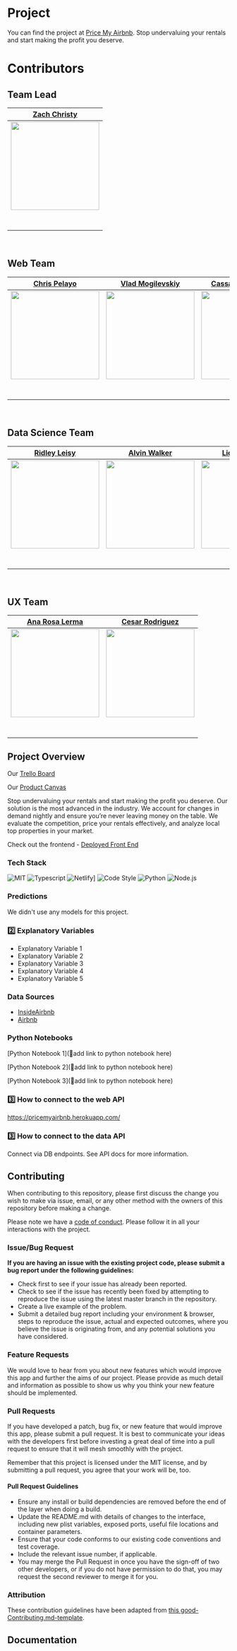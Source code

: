 
# Project

You can find the project at [Price My Airbnb](http://pricemyairbnb.com/).
Stop undervaluing your rentals and start making the profit you deserve.

# Contributors

<h2>Team Lead</h2>
<center>

|[Zach Christy](https://github.com/zchristy)|
|:---:|
|[<img src="https://github.com/Lambda-School-Labs/airbnb-unit-price-analysis-fe/blob/master/airbnb-fe/src/img/Zach.png" width = "200" />](https://github.com/zchristy)|
|[<img src="https://github.com/favicon.ico" width="15"> ](https://github.com/zchristy)|
|[<img src="https://static.licdn.com/sc/h/al2o9zrvru7aqj8e1x2rzsrca" width="15"> ](https://www.linkedin.com/in/zach-christy/)|
</center>

<br>

<h2>Web Team</h2>

|[Chris Pelayo](https://github.com/onetrckchris)|[Vlad Mogilevskiy](https://github.com/vladmog)|[Cassandra Springer](https://github.com/springercass)|
|:---:|:---:|:---:|
|[<img src="https://github.com/Lambda-School-Labs/airbnb-unit-price-analysis-fe/blob/master/airbnb-fe/src/img/Chris.png" width = "200" />](https://github.com/onetrckchris)|[<img src="https://github.com/Lambda-School-Labs/airbnb-unit-price-analysis-fe/blob/master/airbnb-fe/src/img/Vlad.png" width = "200" />](https://github.com/vladmog)|[<img src="https://github.com/Lambda-School-Labs/airbnb-unit-price-analysis-fe/blob/master/airbnb-fe/src/img/Cassandra.png" width = "200" />](https://github.com/springercass)|
|[<img src="https://github.com/favicon.ico" width="15"> ](https://github.com/onetrckchris)|[<img src="https://github.com/favicon.ico" width="15"> ](https://github.com/vladmog)|[<img src="https://github.com/favicon.ico" width="15"> ](https://github.com/springercass)|
|[<img src="https://static.licdn.com/sc/h/al2o9zrvru7aqj8e1x2rzsrca" width="15"> ](https://www.linkedin.com/) |[<img src="https://static.licdn.com/sc/h/al2o9zrvru7aqj8e1x2rzsrca" width="15"> ](https://www.linkedin.com/) |[<img src="https://static.licdn.com/sc/h/al2o9zrvru7aqj8e1x2rzsrca" width="15"> ](https://www.linkedin.com/) |

<br>
<h2>Data Science Team</h2>

|[Ridley Leisy](https://github.com/RidleyLeisy)|[Alvin Walker](https://github.com/alvinwalker314)|[Lionel Kamga](https://github.com/Granero0011)|
|:---:|:---:|:---:|
|[<img src="https://github.com/Lambda-School-Labs/airbnb-unit-price-analysis-fe/blob/master/airbnb-fe/src/img/Ridley.png" width = "200" />](https://github.com/RidleyLeisy)|[<img src="https://github.com/Lambda-School-Labs/airbnb-unit-price-analysis-fe/blob/master/airbnb-fe/src/img/Vector.png" width = "200" />](https://github.com/alvinwalker314)|[<img src="https://github.com/Lambda-School-Labs/airbnb-unit-price-analysis-fe/blob/master/airbnb-fe/src/img/Lionel.png" width = "200" />](https://github.com/Granero0011)|
|[<img src="https://github.com/favicon.ico" width="15">](https://github.com/RidleyLeisy)|[<img src="https://github.com/favicon.ico" width="15"> ](https://github.com/alvinwalker314)|[<img src="https://github.com/favicon.ico" width="15"> ](https://github.com/Granero0011)|
|[<img src="https://static.licdn.com/sc/h/al2o9zrvru7aqj8e1x2rzsrca" width="15"> ](https://www.linkedin.com/RidleyLeisy) |[<img src="https://static.licdn.com/sc/h/al2o9zrvru7aqj8e1x2rzsrca" width="15"> ](https://www.linkedin.com/in/alvinwalker314)|[<img src="https://static.licdn.com/sc/h/al2o9zrvru7aqj8e1x2rzsrca" width="15"> ](https://www.linkedin.com/) |

<br>
<h2>UX Team</h2>

|[Ana Rosa Lerma](https://github.com/Anarosals) | [Cesar Rodriguez](https://github.com/CSRSR)|
|:---:|:---:|
|[<img src="https://github.com/Lambda-School-Labs/airbnb-unit-price-analysis-fe/blob/master/airbnb-fe/src/img/Ana.png" width = "200" />](https://github.com/Anarosals)|[<img src="https://github.com/Lambda-School-Labs/airbnb-unit-price-analysis-fe/blob/master/airbnb-fe/src/img/Cesar.png" width = "200" />](https://github.com/CSRSR)  |
|[<img src="https://github.com/favicon.ico" width="15"> ](https://github.com/Anarosals)|[<img src="https://github.com/favicon.ico" width="15"> ](https://github.com/CSRSR) |
|[<img src="https://static.licdn.com/sc/h/al2o9zrvru7aqj8e1x2rzsrca" width="15"> ](https://www.linkedin.com/) |[<img src="https://static.licdn.com/sc/h/al2o9zrvru7aqj8e1x2rzsrca" width="15"> ](https://www.linkedin.com/in/cesar-d-rodriguez/)|

</center>

## Project Overview

Our [Trello Board](https://trello.com/b/iddyIFST/airbnb-unit-price-analysis)
<br>

Our [Product Canvas](https://www.notion.so/AirBnB-Unit-Price-Analysis-ba9c5506a64a4587a2d55c346c7f99c7)

Stop undervaluing your rentals and start making the profit you deserve. Our solution is the most advanced in the industry. We account for changes in demand nightly and ensure you’re never leaving money on the table. We evaluate the competition, price your rentals effectively, and analyze local top properties in your market.

Check out the frontend - [Deployed Front End](http://pricemyairbnb.com/)

### Tech Stack
![MIT](https://img.shields.io/packagist/l/doctrine/orm.svg)
![Typescript](https://img.shields.io/npm/types/typescript.svg?style=flat)
![Netlify](https://api.netlify.com/api/v1/badges/b5c4db1c-b10d-42c3-b157-3746edd9e81d/deploy-status)]
![Code Style](https://img.shields.io/badge/code_style-prettier-ff69b4.svg?style=flat-square)
![Python](https://img.shields.io/badge/python-3.7-blue)
![Node.js](https://img.shields.io/badge/node.js-green)


### Predictions

We didn't use any models for this project.

### 2️⃣ Explanatory Variables

-   Explanatory Variable 1
-   Explanatory Variable 2
-   Explanatory Variable 3
-   Explanatory Variable 4
-   Explanatory Variable 5

### Data Sources

-   [InsideAirbnb](http://insideairbnb.com/get-the-data.html)
-   [Airbnb](airbnb.com)


### Python Notebooks

[Python Notebook 1](🚫add link to python notebook here)

[Python Notebook 2](🚫add link to python notebook here)

[Python Notebook 3](🚫add link to python notebook here)

### 3️⃣ How to connect to the web API

https://pricemyairbnb.herokuapp.com/

### 3️⃣ How to connect to the data API

Connect via DB endpoints. See API docs for more information.

## Contributing

When contributing to this repository, please first discuss the change you wish to make via issue, email, or any other method with the owners of this repository before making a change.

Please note we have a [code of conduct](./code_of_conduct.md.md). Please follow it in all your interactions with the project.

### Issue/Bug Request

 **If you are having an issue with the existing project code, please submit a bug report under the following guidelines:**
 - Check first to see if your issue has already been reported.
 - Check to see if the issue has recently been fixed by attempting to reproduce the issue using the latest master branch in the repository.
 - Create a live example of the problem.
 - Submit a detailed bug report including your environment & browser, steps to reproduce the issue, actual and expected outcomes,  where you believe the issue is originating from, and any potential solutions you have considered.

### Feature Requests

We would love to hear from you about new features which would improve this app and further the aims of our project. Please provide as much detail and information as possible to show us why you think your new feature should be implemented.

### Pull Requests

If you have developed a patch, bug fix, or new feature that would improve this app, please submit a pull request. It is best to communicate your ideas with the developers first before investing a great deal of time into a pull request to ensure that it will mesh smoothly with the project.

Remember that this project is licensed under the MIT license, and by submitting a pull request, you agree that your work will be, too.

#### Pull Request Guidelines

- Ensure any install or build dependencies are removed before the end of the layer when doing a build.
- Update the README.md with details of changes to the interface, including new plist variables, exposed ports, useful file locations and container parameters.
- Ensure that your code conforms to our existing code conventions and test coverage.
- Include the relevant issue number, if applicable.
- You may merge the Pull Request in once you have the sign-off of two other developers, or if you do not have permission to do that, you may request the second reviewer to merge it for you.

### Attribution

These contribution guidelines have been adapted from [this good-Contributing.md-template](https://gist.github.com/PurpleBooth/b24679402957c63ec426).

## Documentation
